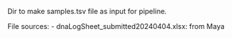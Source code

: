 Dir to make samples.tsv file as input for pipeline. 

File sources: 
    - dnaLogSheet_submitted20240404.xlsx: from Maya 